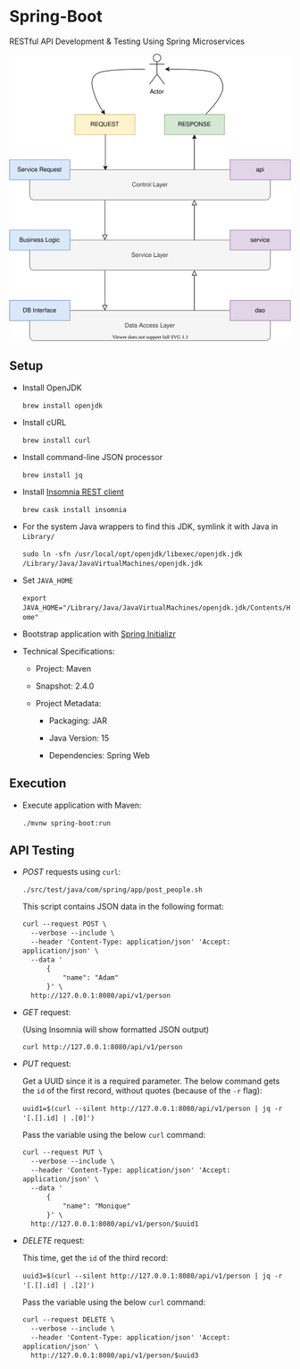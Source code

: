 # Spring-Boot

RESTful API Development & Testing Using Spring Microservices

<p align="center">
  <img src="src/docs/functionality.svg" />
</p>

## Setup

+ Install OpenJDK

  `brew install openjdk`

+ Install cURL

  `brew install curl`

+ Install command-line JSON processor

  `brew install jq`

+ Install [Insomnia REST client][1]

  `brew cask install insomnia`

+ For the system Java wrappers to find this JDK, symlink it with Java in `Library/`

  `sudo ln -sfn /usr/local/opt/openjdk/libexec/openjdk.jdk /Library/Java/JavaVirtualMachines/openjdk.jdk`

+ Set `JAVA_HOME`

  `export JAVA_HOME="/Library/Java/JavaVirtualMachines/openjdk.jdk/Contents/Home"`

+ Bootstrap application with [Spring Initializr][2]

+ Technical Specifications:

  + Project: Maven

  + Snapshot: 2.4.0

  + Project Metadata:

    + Packaging: JAR

    + Java Version: 15

    + Dependencies: Spring Web

## Execution

+ Execute application with Maven:

  `./mvnw spring-boot:run`

## API Testing

+ *POST* requests using `curl`:

  `./src/test/java/com/spring/app/post_people.sh`

  This script contains JSON data in the following format:

  ```
  curl --request POST \
    --verbose --include \
    --header 'Content-Type: application/json' 'Accept: application/json' \
    --data '
        {
            "name": "Adam"
        }' \
    http://127.0.0.1:8080/api/v1/person
  ```


+ *GET* request:

  (Using Insomnia will show formatted JSON output)

  ```
  curl http://127.0.0.1:8080/api/v1/person
  ```


+ *PUT* request:

  Get a UUID since it is a required parameter. The below command gets the `id` of the first record, without quotes (because of the `-r` flag):

  `uuid1=$(curl --silent http://127.0.0.1:8080/api/v1/person | jq -r '[.[].id] | .[0]')`

  Pass the variable using the below `curl` command:

  ```
  curl --request PUT \
    --verbose --include \
    --header 'Content-Type: application/json' 'Accept: application/json' \
    --data '
        {
            "name": "Monique"
        }' \
    http://127.0.0.1:8080/api/v1/person/$uuid1
  ```


+ *DELETE* request:

  This time, get the `id` of the third record:

  `uuid3=$(curl --silent http://127.0.0.1:8080/api/v1/person | jq -r '[.[].id] | .[2]')`

  Pass the variable using the below `curl` command:

  ```
  curl --request DELETE \
    --verbose --include \
    --header 'Content-Type: application/json' 'Accept: application/json' \
    http://127.0.0.1:8080/api/v1/person/$uuid3
  ```

[1]: https://insomnia.rest/
[2]: https://start.spring.io/
